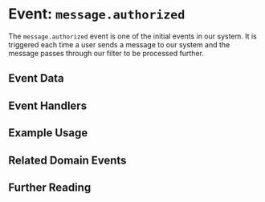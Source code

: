 # Event: `message.authorized`

The `message.authorized` event is one of the initial events in our system. It is triggered each time a user sends a message to our system and the message passes through our filter to be processed further.

<!-- A brief description of what this domain event represents. -->

## Event Data

<!-- A description of the data included in the event. This could include any relevant attributes, metadata, or relationships. -->

## Event Handlers

<!-- A list of event handlers that will be triggered when this domain event is emitted. -->

## Example Usage

<!-- A code example of how to emit this domain event, including any necessary data. -->

<!-- // Example code for emitting this domain event -->

## Related Domain Events

<!-- A list of any related domain events that are triggered by this event or that trigger this event. -->

## Further Reading

<!-- Any additional resources or documentation related to this domain event. -->
